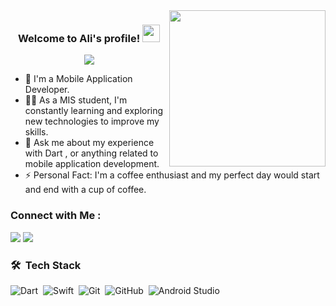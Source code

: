 
<img width="250" align="right" src="https://c.tenor.com/_DOBjnGspYAAAAAM/code-coding.gif">

<h3 align="center">
  Welcome to Ali's profile!
  <img src="https://media.giphy.com/media/hvRJCLFzcasrR4ia7z/giphy.gif" width="28">
</h3>

<!-- Typing SVG by DenverCoder1 - https://github.com/DenverCoder1/readme-typing-svg -->
<p align="center">
  <a href="https://github.com/DenverCoder1/readme-typing-svg"><img src="https://readme-typing-svg.herokuapp.com/?lines=Mobile%20Application's%20Developer;Always%20learning%20new%20things&font=Fira%20Code&center=true&width=440&height=45&color=f75c7e&vCenter=true&size=22"></a>
</p> 

- 🏢 I'm a Mobile Application Developer. 
- 👨‍💻 As a MIS student, I'm constantly learning and exploring new technologies to improve my skills.
- 💬 Ask me about my experience with Dart , or anything related to mobile application development.
- ⚡ Personal Fact: I'm a coffee enthusiast and my perfect day would start and end with a cup of coffee.


### Connect with Me :

<a href="https://linkedin.com/in/1i0nk" target="_blank"><img src="https://img.shields.io/badge/-LinkedIn-0077B5?style=for-the-badge&logo=Linkedin&logoColor=white"/></a>
<a href="https://www.instagram.com/_1i0nk/" target="_blank"><img src="https://img.shields.io/badge/-1i0nk-0077B5?style=for-the-badge&logo=Instagram&logoColor=white"/></a>



### 🛠 &nbsp;Tech Stack
![Dart](https://img.shields.io/badge/-Dart-05122A?style=flat&logo=dart)&nbsp;
![Swift](https://img.shields.io/badge/-Swift-05122A?style=flat&logo=swift)&nbsp;
![Git](https://img.shields.io/badge/-Git-05122A?style=flat&logo=git)&nbsp;
![GitHub](https://img.shields.io/badge/-GitHub-05122A?style=flat&logo=github)&nbsp;
![Android Studio](https://img.shields.io/badge/Android%20Studio-3DDC84?style=flat&logo=AndroidStudio&logoColor=white)&nbsp;

